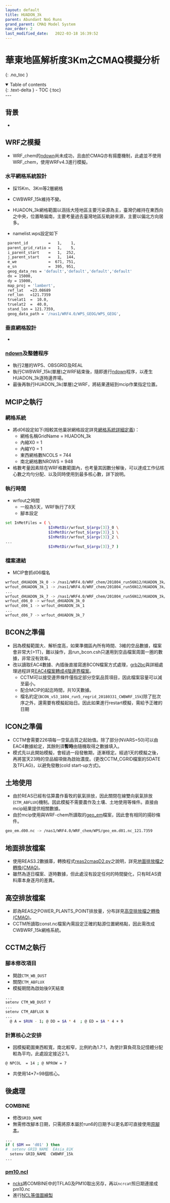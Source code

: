 ```yaml
---
layout: default
title: HUADON_3k 
parent: Abundant NoG Runs
grand_parent: CMAQ Model System
nav_order: 2
last_modified_date:   2022-03-18 16:39:52
---
```


# 華東地區解析度3Km之CMAQ模擬分析
{: .no_toc }

<details open markdown="block">
  <summary>
    Table of contents
  </summary>
  {: .text-delta }
- TOC
{:toc}
</details>
---

## 背景
-

## WRF之模擬
- WRF_chem的[ndown](https://sinotec2.github.io/Focus-on-Air-Quality/wind_models/REAL/ndown/)尚未成功，且由於CMAQ亦有揚塵機制，此處並不使用WRF_chem，使用WRFv4.3進行模擬。

### 水平網格系統設計
- 採15Km、3Km等2層網格
- CWBWRF_15k維持不變。
- HUADON_3k網格範圍以涵括大陸地區主要污染源為主，臺灣仍維持在東西向之中央，位置略偏南，主要考量過去臺灣地區反軌跡來源，主要以偏北方向居多。

- namelist.wps設定如下

```bash
 parent_id         =   1,    1,
 parent_grid_ratio =   1,    5,
 i_parent_start    =   1,  252,
 j_parent_start    =   1,  144,
 e_we              =  671, 751,
 e_sn              =  395, 951,
 geog_data_res = 'default','default','default','default'
 dx = 15000,
 dy = 15000,
 map_proj = 'lambert',
 ref_lat   =23.08689
 ref_lon   =121.7359
 truelat1  =  10.0,
 truelat2  =  40.0,
 stand_lon = 121.7359,
 geog_data_path = '/nas1/WRF4.0/WPS_GEOG/WPS_GEOG',
```

### 垂直網格設計
-

### [ndown](https://sinotec2.github.io/Focus-on-Air-Quality/wind_models/REAL/ndown/)及整體程序
- 執行2層的WPS、OBSGRID及REAL
- 執行CWBWRF_15k(單層)之WRF結束後，隨即進行[ndown](https://sinotec2.github.io/Focus-on-Air-Quality/wind_models/REAL/ndown/)程序，以產生HUADON_3k逐時邊界場。
- 最後再執行HUADON_3k(單層)之WRF，將結果連結到mcip作業指定位置。

## MCIP之執行
### 網格系統
- 將d06設定如下(相較其他巢狀網格設定詳見[網格系統詳細定義](https://sinotec2.github.io/Focus-on-Air-Quality/GridModels/MCIP/run_mcipMM_RR_DM/#網格系統詳細定義))：
  - 網格名稱GridName   = HUADON_3k
  - 內縮X0    =   1
  - 內縮Y0    =   1
  - 東西網格數NCOLS = 744
  - 南北網格數NROWS = 948
- 格數考量因素除在WRF格數範圍內，也考量其因數分解後，可以達成工作佔核心數之均勻分配、以及同時使用到最多核心數，詳下說明。

### 執行時間
- wrfout之時間
  - 一般為5天，WRF執行了8天
  - 腳本設定

```bash
set InMetFiles = ( \
                   $InMetDir/wrfout_${argv[3]}_0 \
                   $InMetDir/wrfout_${argv[3]}_1 \
                   $InMetDir/wrfout_${argv[3]}_2 \
...
                   $InMetDir/wrfout_${argv[3]}_7 )
```

### 檔案連結
- MCIP會抓d06檔名

```bash
wrfout_dHUADON_3k_0 -> /nas1/WRF4.0/WRF_chem/201804_run56N12/HUADON_3k/wrfout_d01_2018-03-30_00:00:00
wrfout_dHUADON_3k_1 -> /nas1/WRF4.0/WRF_chem/201804_run56N12/HUADON_3k/wrfout_d01_2018-03-31_00:00:00
...
wrfout_dHUADON_3k_7 -> /nas1/WRF4.0/WRF_chem/201804_run56N12/HUADON_3k/wrfout_d01_2018-04-06_00:00:00
wrfout_d06_0 -> wrfout_dHUADON_3k_0
wrfout_d06_1 -> wrfout_dHUADON_3k_1
...
wrfout_d06_7 -> wrfout_dHUADON_3k_7
```

## BCON之準備
- 因為模擬範圍大、解析度高，如果準備區內所有時間、3維的空品數據，檔案會非常大(>1T)，難以操作，且run_bcon.csh只運用到空品檔案周圍一圈的數據，非常沒有效率。
- 改以讀取EAC4數據、內插後直接寫進BCON檔案方式處理，[grb2bc](https://github.com/sinotec2/cmaq_relatives/blob/master/bcon/grb2bc.py)與詳細處理過程詳見[EAC4檔案轉成4階邊界檔案](https://sinotec2.github.io/Focus-on-Air-Quality/AQana/GAQuality/ECMWF/grb2bc/)。
  - CCTM可以接受邊界條件僅指定部分空氣品質項目，因此檔案容量可以減至最小。
  - 配合MCIP的起迄時間，共10天數據。
  - 檔名約定(`BCON_v53_1804_run5_regrid_20180331_CWBWRF_15k`)除了批次序之外，還需要有模擬起始日。因此如果進行restart模擬，需給予正確的日期

## ICON之準備
- CCTM會需要226項每一空氣品質之起始值。除了部分(NVARS=50)可以由EAC4數據給定，其餘則須**暫時**由隨機取得之數據填入。
- 模式先以此開始模擬，會經過一段發散期，逐漸穩定。經過1天的模擬之後，再將當天23時的空品細項做為啟始濃度。(更改CCTM_CGRID檔案的SDATE及TFLAG)，以避免發散(cold start-up方式)。

## 土地使用
- 由於REAS已經有估算農作畜牧的氨氣排放，因此關閉在線雙向氨氣排放(`CTM_ABFLUX`)機制。因此模擬不需要農作及土壤、土地使用等條件。直接由mcip結果提供相關數據。
- 由於mcip使用與WRF-chem所讀取的[geo_em](https://sinotec2.github.io/Focus-on-Air-Quality/wind_models/WPS/geogrid/#wrfchem之geogridexe設定)檔案，因此會有相同的揚砂條件。

```bash
geo_em.d00.nc -> /nas1/WRF4.0/WRF_chem/WPS/geo_em.d01.nc_121.7359
```    

## 地面排放檔案
- 使用REAS3.2數據庫，轉換程式[reas2cmaqD2.py](https://github.com/sinotec2/cmaq_relatives/blob/master/emis/reas2cmaqD2.py)之說明，詳見[地面排放檔之轉換(CMAQ)](https://sinotec2.github.io/Focus-on-Air-Quality/REASnFMI/REAS/reas2cmaq/)。
- 雖然為逐日檔案、逐時數據，但此處沒有設定任何的時間變化，只有REAS資料庫本身逐月的差異。

## 高空排放檔案
- 即為REAS之POWER_PLANTS_POINT排放量，分布詳見[高空排放檔之轉換(CMAQ)](https://sinotec2.github.io/Focus-on-Air-Quality/REASnFMI/REAS/rd_REASptsrce/)。
- CCTM所讀取const.nc檔案內需設定正確的點源位置網格點，因此需改成CWBWRF_15k網格系統。

## CCTM之執行
### 腳本修改項目
- 開啟`CTM_WB_DUST`
- 關閉`CTM_ABFLUX`
- 模擬期間為啟始後9天結束

```bash
...
setenv CTM_WB_DUST Y
...
setenv CTM_ABFLUX N
...
  @ A = $RUN - 1; @ DD = $A * 4  ; @ ED = $A * 4 + 9    
```
### 計算核心之安排
- 因模擬範圍東西較寬，南北較窄，比例約為1.7:1，為使計算負荷及記憶體分配較為平均，此處設定接近2:1。

```bash
@ NPCOL  = 14 ; @ NPROW = 7
```

- 共使用14*7=98個核心。

## 後處理
### COMBINE
- 修改`GRID_NAME`
- 無需修改腳本日期，只需將原本屬於run6的日期予以更名即可直接使用[原腳本](https://sinotec2.github.io/Focus-on-Air-Quality/GridModels/POST/run_combMM_R_DM/)。

```bash
...
if ( $DM == 'd01' ) then
#  setenv GRID_NAME  EAsia_81K
  setenv GRID_NAME  CWBWRF_15k
...
```  

### [pm10.ncl](https://github.com/sinotec2/cmaq_relatives/blob/master/post/pm10.ncl)
- [ncks](https://sinotec2.github.io/Focus-on-Air-Quality/utilities/netCDF/ncks/)將COMBINE中的TFLAG及PM10取出另存，再以`ncrcat`照日期連接成pm10.nc
- 進行[NCL等值圖繪製](https://sinotec2.github.io/Focus-on-Air-Quality/utilities/Graphics/NCL/)
